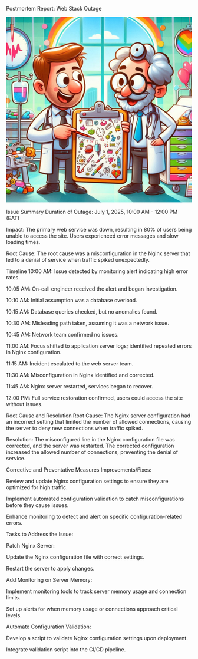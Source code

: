 Postmortem Report: Web Stack Outage

![alt text](<a postmortem report image.png>)

Issue Summary
Duration of Outage: July 1, 2025, 10:00 AM - 12:00 PM (EAT)

Impact: The primary web service was down, resulting in 80% of users being unable to access the site. Users experienced error messages and slow loading times.

Root Cause: The root cause was a misconfiguration in the Nginx server that led to a denial of service when traffic spiked unexpectedly.

Timeline
10:00 AM: Issue detected by monitoring alert indicating high error rates.

10:05 AM: On-call engineer received the alert and began investigation.

10:10 AM: Initial assumption was a database overload.

10:15 AM: Database queries checked, but no anomalies found.

10:30 AM: Misleading path taken, assuming it was a network issue.

10:45 AM: Network team confirmed no issues.

11:00 AM: Focus shifted to application server logs; identified repeated errors in Nginx configuration.

11:15 AM: Incident escalated to the web server team.

11:30 AM: Misconfiguration in Nginx identified and corrected.

11:45 AM: Nginx server restarted, services began to recover.

12:00 PM: Full service restoration confirmed, users could access the site without issues.

Root Cause and Resolution
Root Cause: The Nginx server configuration had an incorrect setting that limited the number of allowed connections, causing the server to deny new connections when traffic spiked.

Resolution: The misconfigured line in the Nginx configuration file was corrected, and the server was restarted. The corrected configuration increased the allowed number of connections, preventing the denial of service.

Corrective and Preventative Measures
Improvements/Fixes:

Review and update Nginx configuration settings to ensure they are optimized for high traffic.

Implement automated configuration validation to catch misconfigurations before they cause issues.

Enhance monitoring to detect and alert on specific configuration-related errors.

Tasks to Address the Issue:

Patch Nginx Server:

Update the Nginx configuration file with correct settings.

Restart the server to apply changes.

Add Monitoring on Server Memory:

Implement monitoring tools to track server memory usage and connection limits.

Set up alerts for when memory usage or connections approach critical levels.

Automate Configuration Validation:

Develop a script to validate Nginx configuration settings upon deployment.

Integrate validation script into the CI/CD pipeline.